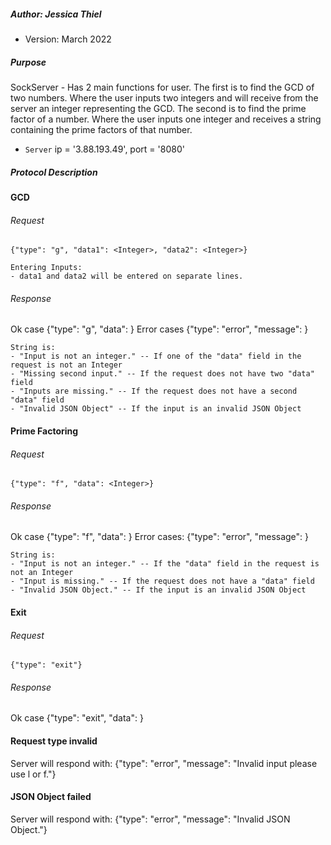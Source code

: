 ##### Author: Jessica Thiel
* Version: March 2022


##### Purpose
SockServer - Has 2 main functions for user. The first is to find the GCD of two numbers. Where the user inputs two integers and will receive from the server an integer representing the GCD. The second is to find the prime factor of a number. Where the user inputs one integer and receives a string containing the prime factors of that number.
* `Server` ip = '3.88.193.49', port = '8080'

##### Protocol Description


#### GCD
###### Request
    {"type": "g", "data1": <Integer>, "data2": <Integer>}

    Entering Inputs:
    - data1 and data2 will be entered on separate lines.

###### Response
Ok case
{"type": "g", "data": <Integer>}
Error cases
{"type": "error", "message": <String>}

    String is:
    - "Input is not an integer." -- If one of the "data" field in the request is not an Integer
    - "Missing second input." -- If the request does not have two "data" field
    - "Inputs are missing." -- If the request does not have a second "data" field
    - "Invalid JSON Object" -- If the input is an invalid JSON Object


#### Prime Factoring
###### Request
    {"type": "f", "data": <Integer>}

###### Response
Ok case
{"type": "f", "data": <String>}
Error cases:
{"type": "error", "message": <String>}

    String is:
    - "Input is not an integer." -- If the "data" field in the request is not an Integer
    - "Input is missing." -- If the request does not have a "data" field
    - "Invalid JSON Object." -- If the input is an invalid JSON Object


#### Exit
###### Request
    {"type": "exit"}

###### Response
Ok case
{"type": "exit", "data": <String>}


#### Request type invalid
Server will respond with:
{"type": "error", "message": "Invalid input please use l or f."}


#### JSON Object failed
Server will respond with:
{"type": "error", "message": "Invalid JSON Object."}

